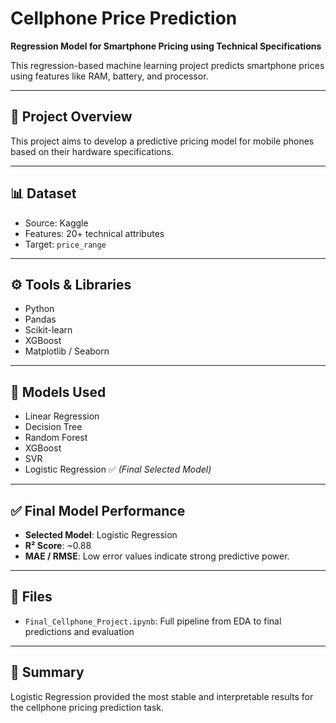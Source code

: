 # Cellphone Price Prediction
**Regression Model for Smartphone Pricing using Technical Specifications**

This regression-based machine learning project predicts smartphone prices using features like RAM, battery, and processor.

---

## 🧾 Project Overview
This project aims to develop a predictive pricing model for mobile phones based on their hardware specifications.

---

## 📊 Dataset
- Source: Kaggle
- Features: 20+ technical attributes
- Target: `price_range`

---

## ⚙️ Tools & Libraries
- Python  
- Pandas  
- Scikit-learn  
- XGBoost  
- Matplotlib / Seaborn  

---

## 🚀 Models Used
- Linear Regression  
- Decision Tree  
- Random Forest  
- XGBoost  
- SVR  
- Logistic Regression ✅ *(Final Selected Model)*

---

## ✅ Final Model Performance
- **Selected Model**: Logistic Regression  
- **R² Score**: ~0.88  
- **MAE / RMSE**: Low error values indicate strong predictive power.

---

## 📁 Files
- `Final_Cellphone_Project.ipynb`: Full pipeline from EDA to final predictions and evaluation

---

## 📌 Summary
Logistic Regression provided the most stable and interpretable results for the cellphone pricing prediction task.

